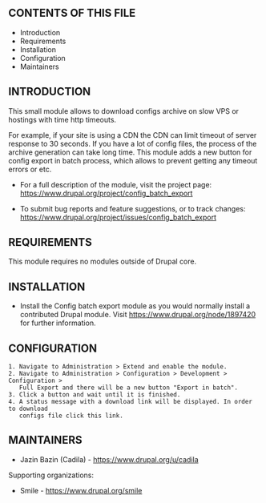 CONTENTS OF THIS FILE
---------------------

 * Introduction
 * Requirements
 * Installation
 * Configuration
 * Maintainers


INTRODUCTION
------------

This small module allows to download configs archive on slow VPS or hostings
with time http timeouts.

For example, if your site is using a CDN the CDN can limit timeout of server
response to 30 seconds. If you have a lot of config files, the process of the
archive generation can take long time. This module adds a new button for config
export in batch process, which allows to prevent getting any timeout errors or
etc.

 * For a full description of the module, visit the project page:
   https://www.drupal.org/project/config_batch_export

 * To submit bug reports and feature suggestions, or to track changes:
   https://www.drupal.org/project/issues/config_batch_export


REQUIREMENTS
------------

This module requires no modules outside of Drupal core.


INSTALLATION
------------

 * Install the Config batch export module as you would normally install
   a contributed Drupal module.
   Visit https://www.drupal.org/node/1897420 for further information.


CONFIGURATION
-------------

    1. Navigate to Administration > Extend and enable the module.
    2. Navigate to Administration > Configuration > Development > Configuration >
       Full Export and there will be a new button "Export in batch".
    3. Click a button and wait until it is finished.
    4. A status message with a download link will be displayed. In order to download
       configs file click this link.


MAINTAINERS
-----------

 * Jazin Bazin (Cadila) - https://www.drupal.org/u/cadila

Supporting organizations:

 * Smile - https://www.drupal.org/smile
